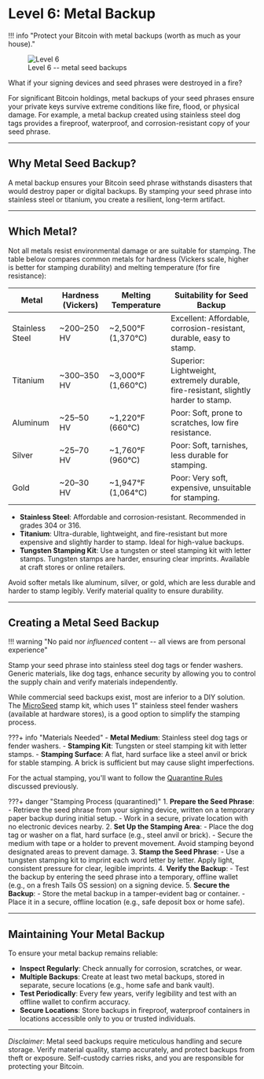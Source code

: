 # Level 6: Metal Backup

!!! info "Protect your Bitcoin with metal backups (worth as much as your house)."
    <figure markdown>
    ![Level 6](/images/levels-Level-6.drawio.png)
      <figcaption>Level 6 -- metal seed backups</figcaption>
    </figure>

What if your signing devices and seed phrases were destroyed in a fire?

For significant Bitcoin holdings, metal backups of your seed phrases ensure your private keys survive extreme conditions like fire, flood, or physical damage.
For example, a metal backup created using stainless steel dog tags provides a fireproof, waterproof, and corrosion-resistant copy of your seed phrase. 



---

## Why Metal Seed Backup?

A metal backup ensures your Bitcoin seed phrase withstands disasters that would destroy paper or digital backups. By stamping your seed phrase into stainless steel or titanium, you create a resilient, long-term artifact.





---

## Which Metal?

Not all metals resist environmental damage or are suitable for stamping. The table below compares common metals for hardness (Vickers scale, higher is better for stamping durability) and melting temperature (for fire resistance):

| **Metal**       | **Hardness (Vickers)** | **Melting Temperature** | **Suitability for Seed Backup** |
|-----------------|------------------------|-------------------------|---------------------------------|
| Stainless Steel | ~200–250 HV           | ~2,500°F (1,370°C)     | Excellent: Affordable, corrosion-resistant, durable, easy to stamp. |
| Titanium        | ~300–350 HV           | ~3,000°F (1,660°C)     | Superior: Lightweight, extremely durable, fire-resistant, slightly harder to stamp. |
| Aluminum        | ~25–50 HV             | ~1,220°F (660°C)       | Poor: Soft, prone to scratches, low fire resistance. |
| Silver          | ~25–70 HV             | ~1,760°F (960°C)       | Poor: Soft, tarnishes, less durable for stamping. |
| Gold            | ~20–30 HV             | ~1,947°F (1,064°C)     | Poor: Very soft, expensive, unsuitable for stamping. |

- **Stainless Steel**: Affordable and corrosion-resistant. Recommended in grades 304 or 316.
- **Titanium**: Ultra-durable, lightweight, and fire-resistant but more expensive and slightly harder to stamp. Ideal for high-value backups.
- **Tungsten Stamping Kit**: Use a tungsten or steel stamping kit with letter stamps. Tungsten stamps are harder, ensuring clear imprints. Available at craft stores or online retailers.

Avoid softer metals like aluminum, silver, or gold, which are less durable and harder to stamp legibly. Verify material quality to ensure durability.

---

## Creating a Metal Seed Backup

!!! warning "No paid nor *influenced* content -- all views are from personal experience"

Stamp your seed phrase into stainless steel dog tags or fender washers. Generic materials, like dog tags, enhance security by allowing you to control the supply chain and verify materials independently.

While commercial seed backups exist, most are inferior to a DIY solution. The [MicroSeed](https://21e15.com/) stamp kit, which uses 1" stainless steel fender washers (available at hardware stores), is a good option to simplify the stamping process.

???+ info "Materials Needed"
    - **Metal Medium**: Stainless steel dog tags or fender washers.
    - **Stamping Kit**: Tungsten or steel stamping kit with letter stamps.
    - **Stamping Surface**: A flat, hard surface like a steel anvil or brick for stable stamping. A brick is sufficient but may cause slight imperfections.

For the actual stamping, you'll want to follow the [Quarantine Rules](level-5.md#quarantine-rules) discussed previously.

???+ danger "Stamping Process (quarantined)"
    1. **Prepare the Seed Phrase**:
        - Retrieve the seed phrase from your signing device, written on a temporary paper backup during initial setup.
        - Work in a secure, private location with no electronic devices nearby.
    2. **Set Up the Stamping Area**:
        - Place the dog tag or washer on a flat, hard surface (e.g., steel anvil or brick).
        - Secure the medium with tape or a holder to prevent movement. Avoid stamping beyond designated areas to prevent damage.
    3. **Stamp the Seed Phrase**:
        - Use a tungsten stamping kit to imprint each word letter by letter. Apply light, consistent pressure for clear, legible imprints.
    4. **Verify the Backup**:
        - Test the backup by entering the seed phrase into a temporary, offline wallet (e.g., on a fresh Tails OS session) on a signing device.
    5. **Secure the Backup**:
        - Store the metal backup in a tamper-evident bag or container.
        - Place it in a secure, offline location (e.g., safe deposit box or home safe).

---

## Maintaining Your Metal Backup

To ensure your metal backup remains reliable:

- **Inspect Regularly**: Check annually for corrosion, scratches, or wear.
- **Multiple Backups**: Create at least two metal backups, stored in separate, secure locations (e.g., home safe and bank vault).
- **Test Periodically**: Every few years, verify legibility and test with an offline wallet to confirm accuracy.
- **Secure Locations**: Store backups in fireproof, waterproof containers in locations accessible only to you or trusted individuals.

---

*Disclaimer*: Metal seed backups require meticulous handling and secure storage. Verify material quality, stamp accurately, and protect backups from theft or exposure. Self-custody carries risks, and you are responsible for protecting your Bitcoin.
















